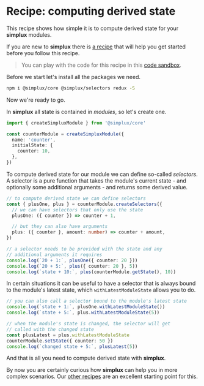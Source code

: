 # Recipe: computing derived state

This recipe shows how simple it is to compute derived state for your **simplux** modules.

If you are new to **simplux** there is [a recipe](../getting-started#readme) that will help you get started before you follow this recipe.

> You can play with the code for this recipe in this [code sandbox](https://codesandbox.io/s/github/MrWolfZ/simplux/tree/master/recipes/basics/computing-derived-state).

Before we start let's install all the packages we need.

```sh
npm i @simplux/core @simplux/selectors redux -S
```

Now we're ready to go.

In **simplux** all state is contained in _modules_, so let's create one.

```ts
import { createSimpluxModule } from '@simplux/core'

const counterModule = createSimpluxModule({
  name: 'counter',
  initialState: {
    counter: 10,
  },
})
```

To compute derived state for our module we can define so-called _selectors_. A selector is a pure function that takes the module's current state - and optionally some additional arguments - and returns some derived value.

```ts
// to compute derived state we can define selectors
const { plusOne, plus } = counterModule.createSelectors({
  // we can have selectors that only use the state
  plusOne: ({ counter }) => counter + 1,

  // but they can also have arguments
  plus: ({ counter }, amount: number) => counter + amount,
})

// a selector needs to be provided with the state and any
// additional arguments it requires
console.log(`20 + 1:`, plusOne({ counter: 20 }))
console.log(`20 + 5:`, plus({ counter: 20 }, 5))
console.log(`state + 10:`, plus(counterModule.getState(), 10))
```

In certain situations it can be useful to have a selector that is always bound to the module's latest state, which `withLatestModuleState` allows you to do.

```ts
// you can also call a selector bound to the module's latest state
console.log(`state + 1:`, plusOne.withLatestModuleState())
console.log(`state + 5:`, plus.withLatestModuleState(5))

// when the module's state is changed, the selector will get
// called with the changed state
const plusLatest = plus.withLatestModuleState
counterModule.setState({ counter: 50 })
console.log(`changed state + 5:`, plusLatest(5))
```

And that is all you need to compute derived state with **simplux**.

By now you are certainly curious how **simplux** can help you in more complex scenarios. Our [other recipes](../../../../..#recipes) are an excellent starting point for this.
